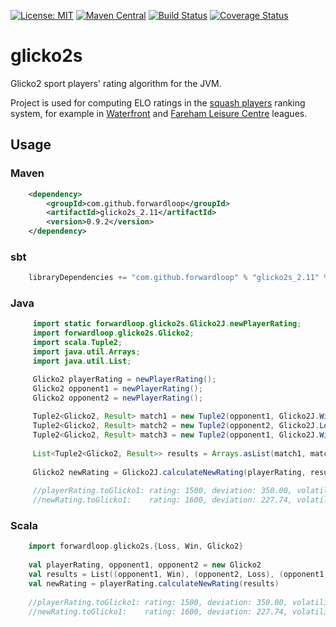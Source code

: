 [![License: MIT](https://img.shields.io/badge/license-MIT-blue.svg)](https://opensource.org/licenses/MIT)
[![Maven Central](https://maven-badges.herokuapp.com/maven-central/com.github.forwardloop/glicko2s_2.11/badge.svg)](https://maven-badges.herokuapp.com/maven-central/com.github.forwardloop/glicko2s_2.11)
[![Build Status](https://travis-ci.org/forwardloop/glicko2s.svg)](https://travis-ci.org/forwardloop/glicko2s)
[![Coverage Status](https://coveralls.io/repos/github/forwardloop/glicko2s/badge.svg?branch=master)](https://coveralls.io/github/forwardloop/glicko2s?branch=master)

# glicko2s

Glicko2 sport players' rating algorithm for the JVM.
 
Project is used for computing ELO ratings in the [squash players](http://www.squashpoints.com) ranking system, for example in
[Waterfront](http://www.squashpoints.com/leagues/7232/public/latest) and [Fareham Leisure Centre](http://www.squashpoints.com/leagues/7182/public/latest) leagues. 

## Usage

### Maven 

```xml
    <dependency>
        <groupId>com.github.forwardloop</groupId>
        <artifactId>glicko2s_2.11</artifactId>
        <version>0.9.2</version>
    </dependency>
```

### sbt

```scala
    libraryDependencies += "com.github.forwardloop" % "glicko2s_2.11" % "0.9.2"
```

### Java
 
```java
     import static forwardloop.glicko2s.Glicko2J.newPlayerRating;
     import forwardloop.glicko2s.Glicko2;
     import scala.Tuple2;
     import java.util.Arrays;
     import java.util.List;
```

```java
     Glicko2 playerRating = newPlayerRating();
     Glicko2 opponent1 = newPlayerRating();
     Glicko2 opponent2 = newPlayerRating();
    
     Tuple2<Glicko2, Result> match1 = new Tuple2(opponent1, Glicko2J.Win);
     Tuple2<Glicko2, Result> match2 = new Tuple2(opponent2, Glicko2J.Loss);
     Tuple2<Glicko2, Result> match3 = new Tuple2(opponent1, Glicko2J.Win);
    
     List<Tuple2<Glicko2, Result>> results = Arrays.asList(match1, match2, match3);
    
     Glicko2 newRating = Glicko2J.calculateNewRating(playerRating, results);
     
     //playerRating.toGlicko1: rating: 1500, deviation: 350.00, volatility: 0.060000
     //newRating.toGlicko1:    rating: 1600, deviation: 227.74, volatility: 0.059998
``` 

### Scala

```scala
    import forwardloop.glicko2s.{Loss, Win, Glicko2}
    
    val playerRating, opponent1, opponent2 = new Glicko2
    val results = List((opponent1, Win), (opponent2, Loss), (opponent1, Win))
    val newRating = playerRating.calculateNewRating(results)
    
    //playerRating.toGlicko1: rating: 1500, deviation: 350.00, volatility: 0.060000
    //newRating.toGlicko1:    rating: 1600, deviation: 227.74, volatility: 0.059998
```
 



